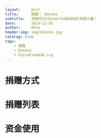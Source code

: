 ```yaml
---
layout:     post
title:      捐赠｜ Donate
subtitle:   感谢你为ChinaFreeBSD社区贡献力量！
date:       2016-12-01
author:     Helo
header-img: img/donate.jpg
catalog: true
tags:
    - 捐赠
    - Donate
    - ChinaFreeBSD.org
---
```

# 捐赠方式


# 捐赠列表


# 资金使用

